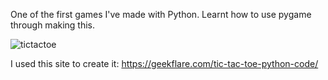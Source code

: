 One of the first games I've made with Python. Learnt how to use pygame through making this.

  ![tictactoe](https://user-images.githubusercontent.com/64956298/180715658-d812bf78-c19a-44fc-bff1-850d382353f5.PNG)

I used this site to create it:
https://geekflare.com/tic-tac-toe-python-code/
